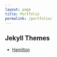 ```yaml
---
layout: page
title: Portfolio
permalink: /portfolio/
---
```


## Jekyll Themes

- [Hamilton](https://github.com/ngzhio/jekyll-theme-hamilton)

